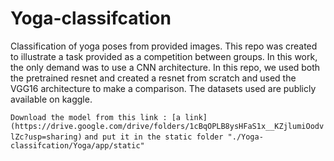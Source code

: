 # Yoga-classifcation
Classification of yoga poses from provided images. 
This repo was created to illustrate a task provided as a competition between groups. 
In this work, the only demand was to use a CNN architecture.
In this repo, we used both the pretrained resnet and created a resnet from scratch and used the VGG16 architecture to make a comparison.
The datasets used are publicly available on kaggle.

`` Download the model from this link : [a link](https://drive.google.com/drive/folders/1cBqOPLB8ysHFaS1x__KZjlumiOodvlZc?usp=sharing) ``
`` and put it in the static folder "./Yoga-classifcation/Yoga/app/static" ``
